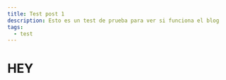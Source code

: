 ```yaml
---
title: Test post 1
description: Esto es un test de prueba para ver si funciona el blog
tags:
  - test
---
```

# HEY